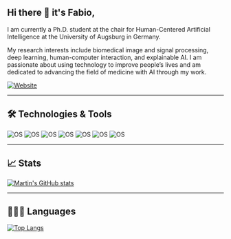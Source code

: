 ## Hi there 👋 it's Fabio,

I am currently a Ph.D. student at the chair for Human-Centered Artificial Intelligence at the University of Augsburg in Germany. 

My research interests include biomedical image and signal processing, deep learning, human-computer interaction, and explainable AI. I am passionate about using technology to improve people’s lives and am dedicated to advancing the field of medicine with AI through my work.

[![Website](https://img.shields.io/badge/Website-https://fhellmann.github.io/-14CDAB?style=for-the-badge&logo=appveyor)](https://fhellmann.github.io/)

---

## 🛠 Technologies & Tools
![OS](https://img.shields.io/badge/Code-Python-14CCDB?style=for-the-badge&logo=appveyor)
![OS](https://img.shields.io/badge/Platform-Pytorch-14CCDB?style=for-the-badge&logo=appveyor)
![OS](https://img.shields.io/badge/IDE-PyCharm-14CCDB?style=for-the-badge&logo=appveyor)
![OS](https://img.shields.io/badge/Language-German-14CCDB?style=for-the-badge&logo=appveyor)
![OS](https://img.shields.io/badge/Language-English-14CCDB?style=for-the-badge&logo=appveyor)
![OS](https://img.shields.io/badge/VCS-Git-14CCDB?style=for-the-badge&logo=appveyor)
![OS](https://img.shields.io/badge/Writing-LaTex-14CCDB?style=for-the-badge&logo=appveyor)

---

## 📈 Stats
[![Martin's GitHub stats](https://github-readme-stats.vercel.app/api?username=FHellmann&hide=prs&count_private=true&show_icons=true&theme=dark&custom_title&icon_color=ffffff)](https://github.com/Martlgap/Martlgap)

---

## 🧑🏼‍💻 Languages
[![Top Langs](https://github-readme-stats.vercel.app/api/top-langs/?username=FHellmann&show_icons=true&theme=dark)](https://github.com/anuraghazra/github-readme-stats)
